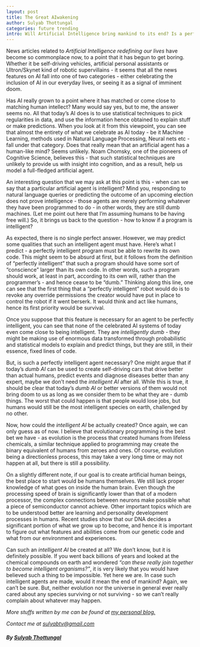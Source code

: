 ```yaml
---
layout: post
title: The Great AIwakening
author: Sulyab Thottungal
categories: future trending
intro: Will Artificial Intelligence bring mankind to its end? Is a perfectly intelligent artificial agent even possible? What features should such a perfect AI have?
---
```


News articles related to _Artificial Intelligence redefining our lives_ have become so commonplace now, to a point that it has begun to get boring. Whether it be self-driving vehicles, artificial personal assistants or Ultron/Skynet kind of robotic supervillains - it seems that all the news features on AI fall into one of two categories - either celebrating the inclusion of AI in our everyday lives, or seeing it as a signal of imminent doom.

Has AI really grown to a point where it has matched or come close to matching human intellect? Many would say yes, but to me, the answer seems no. All that today’s AI does is to use statistical techniques to pick regularities in data, and use the information hence obtained to explain stuff or make predictions. When you look at it from this viewpoint, you can see that almost the entirety of what we celebrate as AI today - be it Machine Learning, methods used in Natural Language Processing, Neural nets etc - fall under that category. Does that really mean that an artificial agent has a human-like mind? Seems unlikely. Noam Chomsky, one of the pioneers of Cognitive Science, believes this - that such statistical techniques are unlikely to provide us with insight into cognition, and as a result, help us model a full-fledged artificial agent.

An interesting question that we may ask at this point is this - when can we say that a particular artificial agent is intelligent? Mind you, responding to natural language queries or predicting the outcome of an upcoming election does not prove intelligence - those agents are merely performing whatever they have been programmed to do - in other words, they are still dumb machines. (Let me point out here that I’m assuming humans to be having free will.) So, it brings us back to the question - how to know if a program is intelligent?

As expected, there is no single perfect answer. However, we may predict some qualities that such an intelligent agent must have. Here’s what I predict - a perfectly intelligent program must be able to rewrite its own code. This might seem to be absurd at first, but it follows from the definition of “perfectly intelligent” that such a program should have some sort of “conscience” larger than its own code. In other words, such a program should work, at least in part, according to its own will, rather than the programmer’s - and hence cease to be “dumb.” Thinking along this line, one can see that the first thing that a “perfectly intelligent” robot would do is to revoke any override permissions the creator would have put in place to control the robot if it went berserk. It would think and act like humans, hence its first priority would be survival.

Once you suppose that this feature is necessary for an agent to be perfectly intelligent, you can see that none of the celebrated AI systems of today even come close to being intelligent. They are _intelligently dumb_ - they might be making use of enormous data transformed through probabilistic and statistical models to explain and predict things, but they are still, in their essence, fixed lines of code.

But, is such a perfectly intelligent agent necessary? One might argue that if today’s _dumb AI_ can be used to create self-driving cars that drive better than actual humans, predict events and diagnose diseases better than any expert, maybe we don’t need the _intelligent AI_ after all. While this is true, it should be clear that today’s _dumb AI_ or better versions of them would not bring doom to us as long as we consider them to be what they are - dumb things. The worst that could happen is that people would lose jobs, but humans would still be the most intelligent species on earth, challenged by no other.

Now, how could the _intelligent AI_ be actually created? Once again, we can only guess as of now. I believe that evolutionary programming is the best bet we have - as evolution is the process that created humans from lifeless chemicals, a similar technique applied to programming may create the binary equivalent of humans from zeroes and ones. Of course, evolution being a directionless process, this may take a very long time or may not happen at all, but there is still a possibility.

On a slightly different note, if our goal is to create artificial human beings, the best place to start would be humans themselves. We still lack proper knowledge of what goes on inside the human brain. Even though the processing speed of brain is significantly lower than that of a modern processor, the complex connections between neurons make possible what a piece of semiconductor cannot achieve. Other important topics which are to be understood better are learning and personality development processes in humans. Recent studies show that our DNA decides a significant portion of what we grow up to become, and hence it is important to figure out what features and abilities come from our genetic code and what from our environment and experiences.

Can such an _intelligent AI_ be created at all? We don’t know, but it is definitely possible. If you went back billions of years and looked at the chemical compounds on earth and wondered _“can these really join together to become intelligent organisms?”_, it is very likely that you would have believed such a thing to be impossible. Yet here we are. In case such intelligent agents are made, would it mean the end of mankind? Again, we can’t be sure. But, neither evolution nor the universe in general ever really cared about any species surviving or not surviving - so we can’t really complain about whatever may happen.

_More stuffs written by me can be found at [my personal blog.](https://sulyab.wordpress.com)_

_Contact me at [sulyabtv@gmail.com](mailto:sulyabtv@gmail.com)_ 

##### By [Sulyab Thottungal](https://sulyab.wordpress.com)
